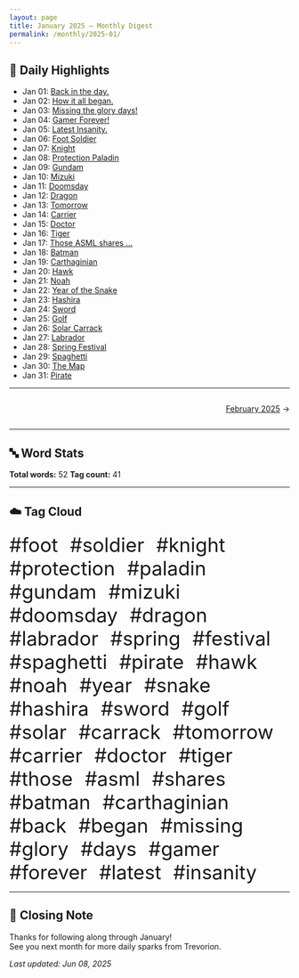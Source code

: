 ```yaml
---
layout: page
title: January 2025 – Monthly Digest
permalink: /monthly/2025-01/
---
```


## 📅 Daily Highlights

- Jan 01: [Back in the day.](/2025/01/01/week-01.html)
- Jan 02: [How it all began.](/2025/01/02/week-01.html)
- Jan 03: [Missing the glory days!](/2025/01/03/week-01.html)
- Jan 04: [Gamer Forever!](/2025/01/04/week-01.html)
- Jan 05: [Latest Insanity.](/2025/01/05/week-01.html)
- Jan 06: [Foot Soldier](/2025/01/06/week-02.html)
- Jan 07: [Knight](/2025/01/07/week-02.html)
- Jan 08: [Protection Paladin](/2025/01/08/week-02.html)
- Jan 09: [Gundam](/2025/01/09/week-02.html)
- Jan 10: [Mizuki](/2025/01/10/week-02.html)
- Jan 11: [Doomsday](/2025/01/11/week-02.html)
- Jan 12: [Dragon](/2025/01/12/week-02.html)
- Jan 13: [Tomorrow](/2025/01/13/week-03.html)
- Jan 14: [Carrier](/2025/01/14/week-03.html)
- Jan 15: [Doctor](/2025/01/15/week-03.html)
- Jan 16: [Tiger](/2025/01/16/week-03.html)
- Jan 17: [Those ASML shares ...](/2025/01/17/week-03.html)
- Jan 18: [Batman](/2025/01/18/week-03.html)
- Jan 19: [Carthaginian](/2025/01/19/week-03.html)
- Jan 20: [Hawk](/2025/01/20/week-04.html)
- Jan 21: [Noah](/2025/01/21/week-04.html)
- Jan 22: [Year of the Snake](/2025/01/22/week-04.html)
- Jan 23: [Hashira](/2025/01/23/week-04.html)
- Jan 24: [Sword](/2025/01/24/week-04.html)
- Jan 25: [Golf](/2025/01/25/week-04.html)
- Jan 26: [Solar Carrack](/2025/01/26/week-04.html)
- Jan 27: [Labrador](/2025/01/27/week-05.html)
- Jan 28: [Spring Festival](/2025/01/28/week-05.html)
- Jan 29: [Spaghetti](/2025/01/29/week-05.html)
- Jan 30: [The Map](/2025/01/30/week-05.html)
- Jan 31: [Pirate](/2025/01/31/week-05.html)

---

<div style="display: flex; justify-content: space-between; padding: 1em 0;"><div></div><div style="text-align: right;"><a href='/monthly/2025-02/'>February 2025</a> →</div></div>

---

## 🔤 Word Stats

**Total words:** 52
**Tag count:** 41

---

## ☁️ Tag Cloud

<span style="font-size: 2.5em; margin-right: 0.5em;">#foot</span>
<span style="font-size: 2.5em; margin-right: 0.5em;">#soldier</span>
<span style="font-size: 2.5em; margin-right: 0.5em;">#knight</span>
<span style="font-size: 2.5em; margin-right: 0.5em;">#protection</span>
<span style="font-size: 2.5em; margin-right: 0.5em;">#paladin</span>
<span style="font-size: 2.5em; margin-right: 0.5em;">#gundam</span>
<span style="font-size: 2.5em; margin-right: 0.5em;">#mizuki</span>
<span style="font-size: 2.5em; margin-right: 0.5em;">#doomsday</span>
<span style="font-size: 2.5em; margin-right: 0.5em;">#dragon</span>
<span style="font-size: 2.5em; margin-right: 0.5em;">#labrador</span>
<span style="font-size: 2.5em; margin-right: 0.5em;">#spring</span>
<span style="font-size: 2.5em; margin-right: 0.5em;">#festival</span>
<span style="font-size: 2.5em; margin-right: 0.5em;">#spaghetti</span>
<span style="font-size: 2.5em; margin-right: 0.5em;">#pirate</span>
<span style="font-size: 2.5em; margin-right: 0.5em;">#hawk</span>
<span style="font-size: 2.5em; margin-right: 0.5em;">#noah</span>
<span style="font-size: 2.5em; margin-right: 0.5em;">#year</span>
<span style="font-size: 2.5em; margin-right: 0.5em;">#snake</span>
<span style="font-size: 2.5em; margin-right: 0.5em;">#hashira</span>
<span style="font-size: 2.5em; margin-right: 0.5em;">#sword</span>
<span style="font-size: 2.5em; margin-right: 0.5em;">#golf</span>
<span style="font-size: 2.5em; margin-right: 0.5em;">#solar</span>
<span style="font-size: 2.5em; margin-right: 0.5em;">#carrack</span>
<span style="font-size: 2.5em; margin-right: 0.5em;">#tomorrow</span>
<span style="font-size: 2.5em; margin-right: 0.5em;">#carrier</span>
<span style="font-size: 2.5em; margin-right: 0.5em;">#doctor</span>
<span style="font-size: 2.5em; margin-right: 0.5em;">#tiger</span>
<span style="font-size: 2.5em; margin-right: 0.5em;">#those</span>
<span style="font-size: 2.5em; margin-right: 0.5em;">#asml</span>
<span style="font-size: 2.5em; margin-right: 0.5em;">#shares</span>
<span style="font-size: 2.5em; margin-right: 0.5em;">#batman</span>
<span style="font-size: 2.5em; margin-right: 0.5em;">#carthaginian</span>
<span style="font-size: 2.5em; margin-right: 0.5em;">#back</span>
<span style="font-size: 2.5em; margin-right: 0.5em;">#began</span>
<span style="font-size: 2.5em; margin-right: 0.5em;">#missing</span>
<span style="font-size: 2.5em; margin-right: 0.5em;">#glory</span>
<span style="font-size: 2.5em; margin-right: 0.5em;">#days</span>
<span style="font-size: 2.5em; margin-right: 0.5em;">#gamer</span>
<span style="font-size: 2.5em; margin-right: 0.5em;">#forever</span>
<span style="font-size: 2.5em; margin-right: 0.5em;">#latest</span>
<span style="font-size: 2.5em; margin-right: 0.5em;">#insanity</span>

---

## 🌟 Closing Note

Thanks for following along through January!  
See you next month for more daily sparks from Trevorion.

_Last updated: Jun 08, 2025_